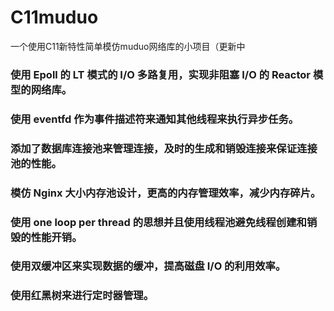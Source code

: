 # C11muduo
一个使用C11新特性简单模仿muduo网络库的小项目（更新中
### 使用 Epoll 的 LT 模式的 I/O 多路复用，实现非阻塞 I/O 的 Reactor 模型的网络库。
### 使用 eventfd 作为事件描述符来通知其他线程来执行异步任务。
### 添加了数据库连接池来管理连接，及时的生成和销毁连接来保证连接池的性能。
### 模仿 Nginx 大小内存池设计，更高的内存管理效率，减少内存碎片。
### 使用 one loop per thread 的思想并且使用线程池避免线程创建和销毁的性能开销。
### 使用双缓冲区来实现数据的缓冲，提高磁盘 I/O 的利用效率。
### 使用红黑树来进行定时器管理。

